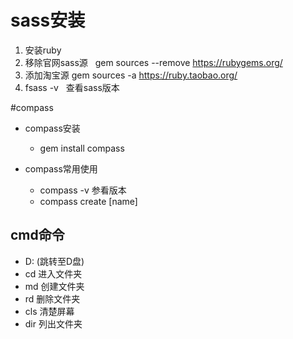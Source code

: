 # sass安装
1. 安装ruby
1. 移除官网sass源   gem sources --remove https://rubygems.org/
1. 添加淘宝源 gem sources -a https://ruby.taobao.org/    
1. fsass -v   查看sass版本

#compass
  * compass安装
    * gem install compass

  * compass常用使用
    * compass -v 参看版本
    * compass create [name] 
   
## cmd命令
* D: (跳转至D盘)
* cd 进入文件夹
* md 创建文件夹
* rd 删除文件夹
* cls 清楚屏幕
* dir 列出文件夹
